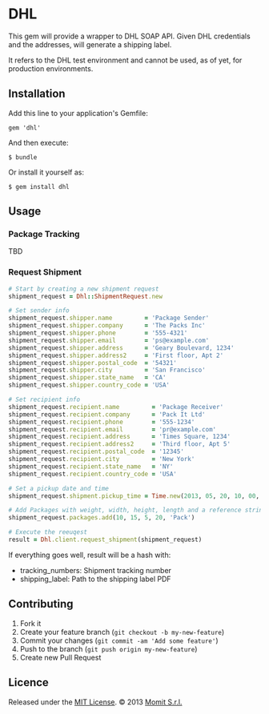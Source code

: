 # DHL

This gem will provide a wrapper to DHL SOAP API. Given DHL credentials and the addresses, will generate a shipping label.

It refers to the DHL test environment and cannot be used, as of yet, for production environments.

## Installation

Add this line to your application's Gemfile:

    gem 'dhl'

And then execute:

    $ bundle

Or install it yourself as:

    $ gem install dhl

## Usage

### Package Tracking

TBD

### Request Shipment

```ruby
# Start by creating a new shipment request
shipment_request = Dhl::ShipmentRequest.new

# Set sender info
shipment_request.shipper.name         = 'Package Sender'
shipment_request.shipper.company      = 'The Packs Inc'
shipment_request.shipper.phone        = '555-4321'
shipment_request.shipper.email        = 'ps@example.com'
shipment_request.shipper.address      = 'Geary Boulevard, 1234'
shipment_request.shipper.address2     = 'First floor, Apt 2'
shipment_request.shipper.postal_code  = '54321'
shipment_request.shipper.city         = 'San Francisco'
shipment_request.shipper.state_name   = 'CA'
shipment_request.shipper.country_code = 'USA'

# Set recipient info
shipment_request.recipient.name         = 'Package Receiver'
shipment_request.recipient.company      = 'Pack It Ltd'
shipment_request.recipient.phone        = '555-1234'
shipment_request.recipient.email        = 'pr@example.com'
shipment_request.recipient.address      = 'Times Square, 1234'
shipment_request.recipient.address2     = 'Third floor, Apt 5'
shipment_request.recipient.postal_code  = '12345'
shipment_request.recipient.city         = 'New York'
shipment_request.recipient.state_name   = 'NY'
shipment_request.recipient.country_code = 'USA'

# Set a pickup date and time
shipment_request.shipment.pickup_time = Time.new(2013, 05, 20, 10, 00, 00, "-08:00")

# Add Packages with weight, width, height, length and a reference string
shipment_request.packages.add(10, 15, 5, 20, 'Pack')

# Execute the reeuqest
result = Dhl.client.request_shipment(shipment_request)

```

If everything goes well, result will be a hash with:
* tracking_numbers: Shipment tracking number
* shipping_label: Path to the shipping label PDF

## Contributing

1. Fork it
2. Create your feature branch (`git checkout -b my-new-feature`)
3. Commit your changes (`git commit -am 'Add some feature'`)
4. Push to the branch (`git push origin my-new-feature`)
5. Create new Pull Request

## Licence

Released under the [MIT License](http://www.opensource.org/licenses/MIT). © 2013 [Momit S.r.l.](http://momit.it/)
